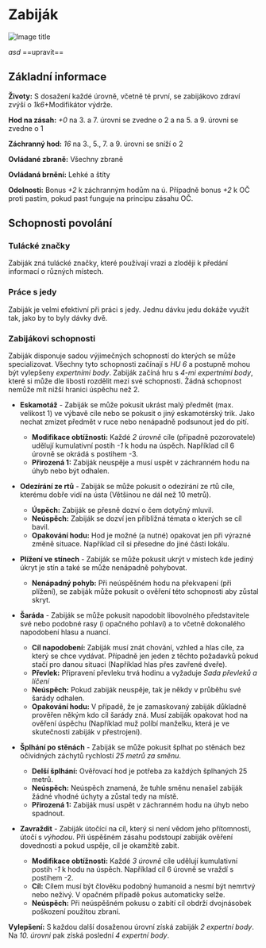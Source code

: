 # Zabiják

![Image title](/assets/classes/Assassin.jpeg)

*asd* ==upravit==

## Základní informace

**Životy:** S dosažení každé úrovně, včetně té první, se zabijákovo zdraví zvýší o *1k6*+Modifikátor výdrže.

**Hod na zásah:** *+0* na 3. a 7. úrovni se zvedne o 2 a na 5. a 9. úrovni se zvedne o 1

**Záchranný hod:** *16* na 3., 5., 7. a 9. úrovni se sníží o 2

**Ovládané zbraně:** Všechny zbraně

**Ovládaná brnění:** Lehké a štíty

**Odolnosti:** Bonus *+2* k záchranným hodům na ú. Případně bonus *+2* k OČ proti pastím, pokud past funguje na principu zásahu OČ.

## Schopnosti povolání

### Tulácké značky

Zabiják zná tulácké značky, které používají vrazi a zloději k předání informací o různých místech.

### Práce s jedy

Zabiják je velmi efektivní při práci s jedy. Jednu dávku jedu dokáže využít tak, jako by to byly dávky dvě.

### Zabijákovi schopnosti

Zabiják disponuje sadou výjimečných schopností do kterých se může specializovat. Všechny tyto schopnosti začínají s *HU 6* a postupně mohou být vylepšeny *expertními body*. Zabiják začíná hru s *4-mi expertními body*, které si může dle libosti rozdělit mezi své schopnosti. Žádná schopnost nemůže mít nižší hranici úspěchu než 2.

- **Eskamotáž** - Zabiják se může pokusit ukrást malý předmět (max. velikost 1) ve výbavě cíle nebo se pokusit o jiný eskamotérský trik. Jako nechat zmizet předmět v ruce nebo nenápadně podsunout jed do pití.
    - **Modifikace obtížnosti:** Každé *2 úrovně* cíle (případně pozorovatele) udělují kumulativní postih *-1* k hodu na úspěch. Například cíl 6 úrovně se okrádá s postihem -3.
    - **Přirozená 1:** Zabiják neuspěje a musí uspět v záchranném hodu na úhyb nebo být odhalen.

- **Odezírání ze rtů** - Zabiják se může pokusit o odezírání ze rtů cíle, kterému dobře vidí na ústa (Většinou ne dál než 10 metrů).
    - **Úspěch:** Zabiják se přesně dozví o čem dotyčný mluvil.
    - **Neúspěch:** Zabiják se dozví jen přibližná témata o kterých se cíl bavil.
    - **Opakování hodu:** Hod je možné (a nutné) opakovat jen při výrazné změně situace. Například cíl si přesedne do jiné části lokálu.
- **Plížení ve stínech** - Zabiják se může pokusit ukrýt v místech kde jediný úkryt je stín a také se může nenápadně pohybovat.
    - **Nenápadný pohyb:** Při neúspěšném hodu na překvapení (při plížení), se zabiják může pokusit o ověření této schopnosti aby zůstal skryt.
- **Šaráda** - Zabiják se může pokusit napodobit libovolného představitele své nebo podobné rasy (i opačného pohlaví) a to včetně dokonalého napodobení hlasu a nuancí.
    - **Cíl napodobení:** Zabiják musí znát chování, vzhled a hlas cíle, za který se chce vydávat.  Případně jen jeden z těchto požadavků pokud stačí pro danou situaci (Například hlas přes zavřené dveře).
    - **Převlek:** Připravení převleku trvá hodinu a vyžaduje *Sada převleků a líčení*
    - **Neúspěch:** Pokud zabiják neuspěje, tak je někdy v průběhu své šarády odhalen.
    - **Opakování hodu:** V případě, že je zamaskovaný zabiják důkladně prověřen někým kdo cíl šarády zná. Musí zabiják opakovat hod na ověření úspěchu (Například muž políbí manželku, která je ve skutečnosti zabiják v přestrojení).
- **Šplhání po stěnách** - Zabiják se může pokusit šplhat po stěnách bez očividných záchytů rychlostí *25 metrů za směnu*.
    - **Delší šplhání:** Ověřovací hod je potřeba za každých šplhaných 25 metrů.
    - **Neúspěch:** Neúspěch znamená, že tuhle směnu nenašel zabiják žádné vhodné úchyty a zůstal tedy na místě.
    - **Přirozená 1:**  Zabiják musí uspět v záchranném hodu na úhyb nebo spadnout.
- **Zavraždit** - Zabiják útočící na cíl, který si není vědom jeho přítomnosti, útočí s *výhodou*. Při úspěšném zásahu podstoupí zabiják ověření dovednosti a pokud uspěje, cíl je okamžitě zabit.
    - **Modifikace obtížnosti:** Každé *3 úrovně* cíle udělují kumulativní postih *-1* k hodu na úspěch. Například cíl 6 úrovně se vraždí s postihem -2.
    - **Cíl:** Cílem musí být člověku podobný humanoid a nesmí být nemrtvý nebo neživý. V opačném případě pokus automaticky selže.
    - **Neúspěch:** Při neúspěšném pokusu o zabití cíl obdrží dvojnásobek poškození použitou zbraní.

**Vylepšení:** S každou další dosaženou úrovní získá zabiják *2 expertní body*. Na *10. úrovni* pak získá poslední *4 expertní body*.
